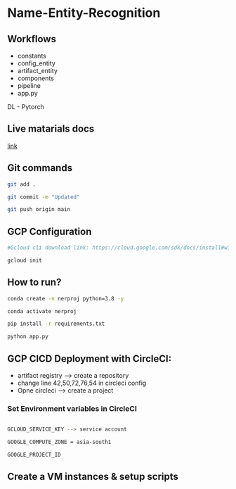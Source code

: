 # Name-Entity-Recognition

## Workflows

- constants
- config_entity
- artifact_entity
- components
- pipeline
- app.py

DL - Pytorch

## Live matarials docs

[link](https://docs.google.com/document/d/1UFiHnyKRqgx8Lodsvdzu58LbVjdWHNf-uab2WmhE0A4/edit?usp=sharing)

## Git commands

```bash
git add .

git commit -m "Updated"

git push origin main
```

## GCP Configuration

```bash
#Gcloud cli download link: https://cloud.google.com/sdk/docs/install#windows

gcloud init
```

## How to run?

```bash
conda create -n nerproj python=3.8 -y
```

```bash
conda activate nerproj
```

```bash
pip install -r requirements.txt
```

```bash
python app.py
```

## GCP CICD Deployment with CircleCI:

- artifact registry --> create a repository
- change line 42,50,72,76,54 in circleci config
- Opne circleci --> create a project

### Set Environment variables in CircleCI

```bash

GCLOUD_SERVICE_KEY --> service account

GOOGLE_COMPUTE_ZONE = asia-south1

GOOGLE_PROJECT_ID

```

## Create a VM instances & setup scripts
